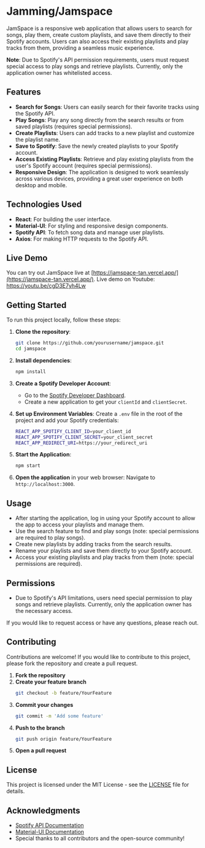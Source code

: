 # Jamming/Jamspace

JamSpace is a responsive web application that allows users to search for songs, play them, create custom playlists, and save them directly to their Spotify accounts. Users can also access their existing playlists and play tracks from them, providing a seamless music experience.

**Note**: Due to Spotify's API permission requirements, users must request special access to play songs and retrieve playlists. Currently, only the application owner has whitelisted access.

## Features

- **Search for Songs**: Users can easily search for their favorite tracks using the Spotify API.
- **Play Songs**: Play any song directly from the search results or from saved playlists (requires special permissions).
- **Create Playlists**: Users can add tracks to a new playlist and customize the playlist name.
- **Save to Spotify**: Save the newly created playlists to your Spotify account.
- **Access Existing Playlists**: Retrieve and play existing playlists from the user's Spotify account (requires special permissions).
- **Responsive Design**: The application is designed to work seamlessly across various devices, providing a great user experience on both desktop and mobile.

## Technologies Used

- **React**: For building the user interface.
- **Material-UI**: For styling and responsive design components.
- **Spotify API**: To fetch song data and manage user playlists.
- **Axios**: For making HTTP requests to the Spotify API.

## Live Demo

You can try out JamSpace live at [https://jamspace-tan.vercel.app/](https://jamspace-tan.vercel.app/).
Live demo on Youtube:
https://youtu.be/cgD3E7yh4Lw

## Getting Started

To run this project locally, follow these steps:

1. **Clone the repository**:
   ```bash
   git clone https://github.com/yourusername/jamspace.git
   cd jamspace
   ```

2. **Install dependencies**:
   ```bash
   npm install
   ```

3. **Create a Spotify Developer Account**:
   - Go to the [Spotify Developer Dashboard](https://developer.spotify.com/dashboard/applications).
   - Create a new application to get your `clientId` and `clientSecret`.

4. **Set up Environment Variables**:
   Create a `.env` file in the root of the project and add your Spotify credentials:
   ```bash
   REACT_APP_SPOTIFY_CLIENT_ID=your_client_id
   REACT_APP_SPOTIFY_CLIENT_SECRET=your_client_secret
   REACT_APP_REDIRECT_URI=https://your_redirect_uri
   ```

5. **Start the Application**:
   ```bash
   npm start
   ```

6. **Open the application** in your web browser:
   Navigate to `http://localhost:3000`.

## Usage

- After starting the application, log in using your Spotify account to allow the app to access your playlists and manage them.
- Use the search feature to find and play songs (note: special permissions are required to play songs).
- Create new playlists by adding tracks from the search results.
- Rename your playlists and save them directly to your Spotify account.
- Access your existing playlists and play tracks from them (note: special permissions are required).

## Permissions

- Due to Spotify's API limitations, users need special permission to play songs and retrieve playlists. Currently, only the application owner has the necessary access. 

If you would like to request access or have any questions, please reach out.

## Contributing

Contributions are welcome! If you would like to contribute to this project, please fork the repository and create a pull request. 

1. **Fork the repository**
2. **Create your feature branch**
   ```bash
   git checkout -b feature/YourFeature
   ```
3. **Commit your changes**
   ```bash
   git commit -m 'Add some feature'
   ```
4. **Push to the branch**
   ```bash
   git push origin feature/YourFeature
   ```
5. **Open a pull request**

## License

This project is licensed under the MIT License - see the [LICENSE](LICENSE) file for details.

## Acknowledgments

- [Spotify API Documentation](https://developer.spotify.com/documentation/web-api/)
- [Material-UI Documentation](https://mui.com/)
- Special thanks to all contributors and the open-source community!
